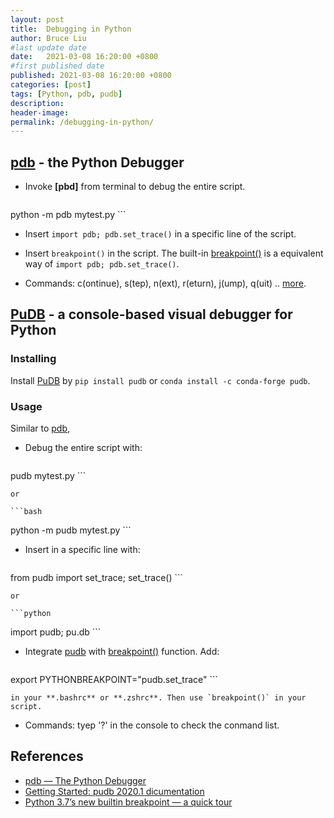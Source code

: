 ```yaml
---
layout: post
title:  Debugging in Python
author: Bruce Liu
#last update date
date:   2021-03-08 16:20:00 +0800
#first published date
published: 2021-03-08 16:20:00 +0800
categories: [post]
tags: [Python, pdb, pudb]
description: 
header-image: 
permalink: /debugging-in-python/
---
```


<!--the above is the excerpt-->
<!--more-->
<!--the following is the text-->

## [pdb] - the Python Debugger

- Invoke **[pbd]** from terminal to debug the entire script.

    ```bash
python -m pdb mytest.py
    ```

- Insert `import pdb; pdb.set_trace()` in a specific line of the script.

- Insert `breakpoint()` in the script. The built-in [breakpoint()] is a equivalent way of `import pdb; pdb.set_trace()`.

- Commands: c(ontinue), s(tep), n(ext), r(eturn), j(ump), q(uit) .. [more](https://docs.python.org/3/library/pdb.html#debugger-commands).

## [PuDB] - a console-based visual debugger for Python

### Installing

Install [PuDB] by `pip install pudb` or `conda install -c conda-forge pudb`.

### Usage

Similar to [pdb],

- Debug the entire script with:

    ```bash
pudb mytest.py
    ```

    or

    ```bash
python -m pudb mytest.py
    ```

- Insert in a specific line with:

    ```python
from pudb import set_trace; set_trace()
    ```

    or

    ```python
import pudb; pu.db
    ```

- Integrate [pudb] with [breakpoint()] function. Add:

    ```bash
export PYTHONBREAKPOINT="pudb.set_trace"
    ```

    in your **.bashrc** or **.zshrc**. Then use `breakpoint()` in your script.

- Commands: tyep '?' in the console to check the conmand list.


## References

- [pdb — The Python Debugger](https://docs.python.org/3/library/pdb.html)
- [Getting Started: pudb 2020.1 dicumentation](https://documen.tician.de/pudb/starting.html)
- [Python 3.7’s new builtin breakpoint — a quick tour](https://hackernoon.com/python-3-7s-new-builtin-breakpoint-a-quick-tour-4f1aebc444c)

<!--links-->
[pdb]: https://docs.python.org/3/library/pdb.html
[breakpoint()]: https://docs.python.org/3/library/functions.html#breakpoint
[PuDB]: https://documen.tician.de/pudb/index.html

